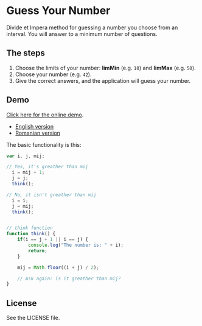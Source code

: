 Guess Your Number
=================
Divide et Impera method for guessing a number you choose from an interval.
You will answer to a minimum number of questions.

## The steps
1. Choose the limits of your number: **limMin** (e.g. `10`) and **limMax** (e.g. `50`).
2. Choose your number (e.g. `42`).
3. Give the correct answers, and the application will guess your number.

## Demo

[Click here for the online demo](http://ionicabizau.github.io/Guess-Your-Number/).

 - [English version](http://ionicabizau.github.io/Guess-Your-Number/en.html)
 - [Romanian version](http://ionicabizau.github.io/Guess-Your-Number/ro.html)

The basic functionality is this:

```js
var i, j, mij;

// Yes, it's greather than mij
  i = mij + 1;
  j = j;
  think();

// No, it isn't greather than mij
  i = i;
  j = mij;
  think();


// think function
function think() {
    if(i == j + 1 || i == j) {
        console.log("The number is: " + i);
        return;
    }

    mij = Math.floor((i + j) / 2);

    // Ask again: is it greather than mij?
}
```

## License
See the LICENSE file.
